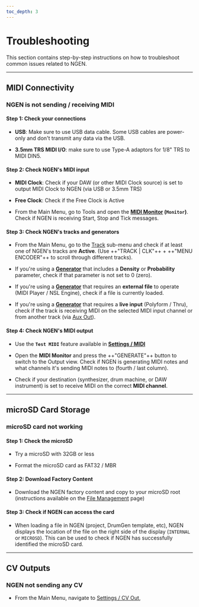 ```yaml
---
toc_depth: 3
---
```



# Troubleshooting 

This section contains step-by-step instructions on how to troubleshoot common issues related to NGEN.

---


## MIDI Connectivity

### NGEN is not sending / receiving MIDI

#### Step 1: Check your connections

- **USB**: Make sure to use USB data cable. Some USB cables are power-only and don't transmit any data via the USB.

- **3.5mm TRS MIDI I/O**: make sure to use Type-A adaptors for 1/8" TRS to MIDI DIN5.

#### Step 2: Check NGEN's MIDI input

- **MIDI Clock**: Check if your DAW (or other MIDI Clock source) is set to output MIDI Clock to NGEN (via USB or 3.5mm TRS) 

- **Free Clock**: Check if the Free Clock is Active

- From the Main Menu, go to Tools and open the **[MIDI Monitor](tools.md#midi-monitor-monitor) (```Monitor```)**. Check if NGEN is receiving Start, Stop and Tick messages.

#### Step 3: Check NGEN's tracks and generators

- From the Main Menu, go to the [Track](track.md) sub-menu and check if at least one of NGEN's tracks are **Active**. (Use  ++"TRACK | CLK"++ + ++"MENU ENCODER"++ to scroll through different tracks).

- If you're using a [**Generator**](generators.md) that includes a **Density** or **Probability** parameter, check if that parameter is not set to 0 (zero).

- If you're using a [**Generator**](generators.md) that requires an **external file** to operate (MIDI Player / NSL Engine), check if a file is currently loaded.

-  If you're using a [**Generator**](generators.md) that requires a **live input** (Polyform / Thru), check if the track is receiving MIDI on the selected MIDI input channel or from another track (via [Aux Out](tracks.md)).

#### Step 4: Check NGEN's MIDI output

- Use the **```Test MIDI```** feature available in [**Settings / MIDI**](settings.md#midi)

- Open the **MIDI Monitor** and press the ++"GENERATE"++ button to switch to the Output view. Check if NGEN is generating MIDI notes and what channels it's sending MIDI notes to (fourth / last column).

- Check if your destination (synthesizer, drum machine, or DAW instrument) is set to receive MIDI on the correct **MIDI channel**.

---

## microSD Card Storage

### microSD card not working

#### Step 1: Check the microSD

- Try a microSD with 32GB or less

- Format the microSD card as FAT32 / MBR

#### Step 2: Download Factory Content

- Download the NGEN factory content and copy to your microSD root (instructions available on the [File Management](filemanagement.md#factory-content) page)

#### Step 3: Check if NGEN can access the card

- When loading a file in NGEN (project, DrumGen template, etc), NGEN displays the location of the file on the right side of the display (```INTERNAL``` or ```MICROSD```). This can be used to check if NGEN has successfully identified the microSD card.

---

## CV Outputs

### NGEN not sending any CV

- From the Main Menu, navigate to [Settings / CV Out](settings.md#cv-out), 